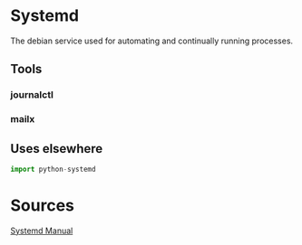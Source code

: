 # Systemd

The debian service used for automating and continually running processes.

## Tools

### journalctl

### mailx

## Uses elsewhere

```python
import python-systemd
```

# Sources

[Systemd Manual](https://freedesktop.org/software/systemd)
